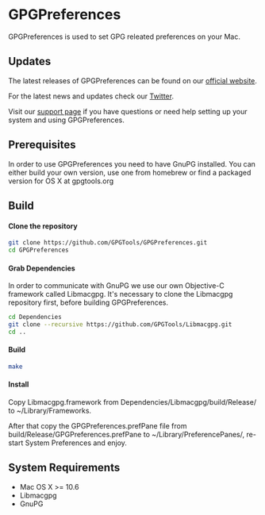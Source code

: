 GPGPreferences
==============

GPGPreferences is used to set GPG releated preferences on your Mac.

Updates
-------

The latest releases of GPGPreferences can be found on our [official website](https://gpgtools.org/gpgpreferences/).

For the latest news and updates check our [Twitter](https://twitter.com/gpgtools).

Visit our [support page](http://support.gpgtools.org) if you have questions or need help setting up your system and using GPGPreferences.

Prerequisites
-------------
In order to use GPGPreferences you need to have GnuPG installed. You can either build your own version, use one from homebrew or find a packaged version for OS X at gpgtools.org

Build
-----

#### Clone the repository
```bash
git clone https://github.com/GPGTools/GPGPreferences.git
cd GPGPreferences
```

#### Grab Dependencies
In order to communicate with GnuPG we use our own Objective-C framework called Libmacgpg. It's necessary to clone the Libmacgpg repository first, before building GPGPreferences.

```bash
cd Dependencies
git clone --recursive https://github.com/GPGTools/Libmacgpg.git
cd ..
```

#### Build
```bash
make
```

#### Install
Copy Libmacgpg.framework from Dependencies/Libmacgpg/build/Release/ to ~/Library/Frameworks.

After that copy the GPGPreferences.prefPane file from build/Release/GPGPreferences.prefPane to ~/Library/PreferencePanes/, re-start System Preferences and enjoy.

System Requirements
-------------------

* Mac OS X >= 10.6
* Libmacgpg
* GnuPG
